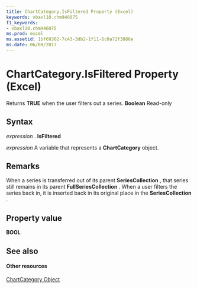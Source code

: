 ```yaml
---
title: ChartCategory.IsFiltered Property (Excel)
keywords: vbaxl10.chm946075
f1_keywords:
- vbaxl10.chm946075
ms.prod: excel
ms.assetid: 1bf69302-7c43-3db2-1f11-6c0a72f3886e
ms.date: 06/08/2017
---
```



# ChartCategory.IsFiltered Property (Excel)

Returns **TRUE** when the user filters out a series. **Boolean** Read-only


## Syntax

 _expression_ . **IsFiltered**

 _expression_ A variable that represents a **ChartCategory** object.


## Remarks

When a series is transferred out of its parent **SeriesCollection** , that series still remains in its parent **FullSeriesCollection** . When a user filters the series back in, it is inserted back in its original place in the **SeriesCollection** .


## Property value

 **BOOL**


## See also


#### Other resources


[ChartCategory Object](chartcategory-object-excel.md)


